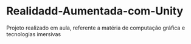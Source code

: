 # Realidadd-Aumentada-com-Unity
Projeto realizado em aula, referente a matéria de computação gráfica e tecnologias imersivas
